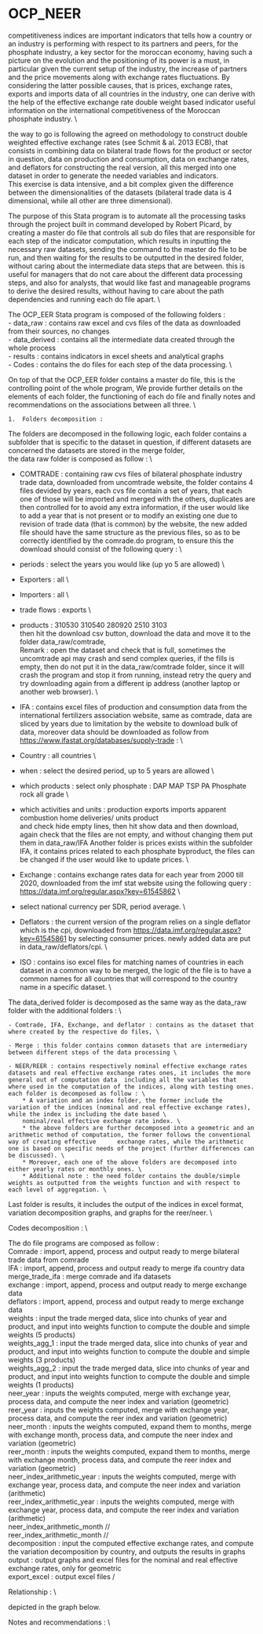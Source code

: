 # OCP_NEER

competitiveness indices are important indicators that tells how a country or an industry is performing with respect to its partners and peers, for the phosphate industry, a key sector for the moroccan economy, having such a picture on the evolution and the positioning of its power is a must, in particular given the current setup of the industry, the increase of partners and the price movements along with exchange rates fluctuations. 
By considering the latter possible causes, that is prices, exchange rates, exports and imports data of all countries in the industry, one can derive with the help of the effective exchange rate double weight based indicator useful information on the international competitiveness of the Moroccan phosphate industry. \

the way to go is following the agreed on methodology to construct double weighted effective exchange rates (see Schmit & al. 2013 ECB), that consists in combining data on bilateral trade flows for the product or sector in question, data on production and consumption, data on exchange rates, and deflators for constructing the real version, all this merged into one dataset in order to generate the needed variables and indicators. \
This exercise is data intensive, and a bit complex given the difference between the dimensionalities of the datasets (bilateral trade data is 4 dimensional, while all other are three dimensional).

The purpose of this Stata program is to automate all the processing tasks through the project built in command developed by Robert Picard, by creating a master do file that controls all sub do files that are responsible for each step of the indicator computation, which results in inputting the necessary raw datasets, sending the command to the master do file to be run, and then waiting for the results to be outputted in the desired folder, without caring about the intermediate data steps that are between. this is useful for managers that do not care about the different data processing steps, and also for analysts, that would like fast and manageable programs to derive the desired results, without having to care about the path dependencies and running each do file apart. \

The OCP_EER Stata program is composed of the following folders : \
	- data_raw : contains raw excel and cvs files of the data as downloaded from their sources, no changes \
	- data_derived : contains all the intermediate data created through the whole process \
	- results : contains indicators in excel sheets and analytical graphs \
	- Codes : contains the do files for each step of the data processing. \

On top of that the OCP_EER folder contains a master do file, this is the controlling point of the whole program, 
We provide further details on the elements of each folder, the functioning of each do file and finally notes and recommendations on the associations between all three. \

	1.	Folders decomposition : 

The folders are decomposed in the following logic, each folder contains a subfolder that is specific to the dataset in question, if different datasets are concerned the datasets are stored in the merge folder, \
the data raw folder is composed as follow : \
 - COMTRADE : containing raw cvs files of bilateral phosphate industry trade data, downloaded from uncomtrade website, the folder contains 4 files devided by years, each cvs file contain a set of years, that each one of those will be imported and merged with the others, duplicates are then controlled for to avoid any extra information, if the user would like to add a year that is not present or to modify an existing one due to revision  of trade data (that is common) by the website, the new added file should have the same structure as the previous files, so as to be correctly identified by the comrade.do program, to ensure this the download should consist of the following query : \
- periods : select the years you would like (up yo 5 are allowed) \
- Exporters : all \
- Importers : all \
- trade flows : exports \
- products : 310530 310540 280920 2510 3103 \
then hit the download csv button, download the data and move it to the folder data_raw/comtrade, \
Remark : open the dataset and check that is full, sometimes the uncomtrade api may crash and send complex queries, if the fills is empty, then do not put it in the data_raw/comtrade folder, since it will crash the program and stop it from running, instead retry the query and try downloading again from a different ip address (another laptop or another web browser). \

- IFA : contains excel files of production and consumption data from the international fertilizers association website, same as comtrade, data are sliced by years due to limitation by the website to download bulk of data, moreover data should be downloaded as follow from https://www.ifastat.org/databases/supply-trade : \
- Country : all countries \
- when : select the desired period, up to 5 years are allowed \
- which products : select only phosphate : DAP MAP TSP PA Phosphate rock all grade \
- which activities and units : production exports imports apparent combustion home deliveries/ units product \
	and check hide empty lines, then hit show data and then download, again check that the files are not empty, and without changing them put them in data_raw/IFA
Another folder is prices exists within the subfolder IFA, it contains prices related to each phosphate byproduct, the files can be changed if the user would like to update prices. \

- Exchange : contains exchange rates data for each year from 2000 till 2020, downloaded from the imf stat website using the following query : 
https://data.imf.org/regular.aspx?key=61545862 \
- select national currency per SDR, period average. \

- Deflators : the current version of the program relies on a single deflator which is the cpi, downloaded from https://data.imf.org/regular.aspx?key=61545861 by selecting consumer prices. newly added data are put in data_raw/deflators/cpi. \

- ISO : contains iso excel files for matching names of countries in each dataset in a common way to be merged, the logic of the file is to have a common names for all countries that will correspond to the country name in a specific dataset. \

The data_derived folder is decomposed as the same way as the data_raw folder with the additional folders : \

	- Comtrade, IFA, Exchange, and deflator : contains as the dataset that where created by the respective do files, \

	- Merge : this folder contains common datasets that are intermediary between different steps of the data processing \

	- NEER/REER : contains respectively nominal effective exchange rates datasets and real effective exchange rates ones, it includes the more general out of computation data 	including all the variables that where used in the computation of the indices, along with testing ones. each folder is decomposed as follow : \
		* A variation and an index folder, the former include the variation of the indices (nominal and real effective exchange rates), while the index is including the date based \
		nominal/real effective exchange rate index. \
		* the above folders are further decomposed into a geometric and an arithmetic method of computation, the former follows the conventional way of creating effective 		exchange rates, while the arithmetic one is based on specific needs of the project (further differences can be discussed). \ 
		* Moreover, each one of the above folders are decomposed into either yearly rates or monthly ones. \
		* Additional note : the need folder contains the double/simple weights as outputted from the weights function and with respect to each level of aggregation. \

Last folder is results, it includes the output of the indices in excel format, variation decomposition graphs, and graphs for the reer/neer. \

Codes decomposition : \

The do file programs are composed as follow : \
	Comrade : import, append, process and output ready to merge bilateral trade data from comrade \
	IFA : import, append, process and output ready to merge ifa country data \
	merge_trade_ifa : merge comrade and ifa datasets \
	exchange : import, append, process and output ready to merge exchange data \
	deflators : import, append, process and output ready to merge exchange data \
	weights : input the trade merged data, slice into chunks of year and product, and input into weights function to compute the double and simple weights (5 products) \
	weights_agg_1 : input the trade merged data, slice into chunks of year and product, and input into weights function to compute the double and simple weights (3 products) \
	weights_agg_2 : input the trade merged data, slice into chunks of year and product, and input into weights function to compute the double and simple weights (1 products) \
	neer_year : inputs the weights computed, merge with exchange year, process data, and compute the neer index and variation (geometric) \
	reer_year : inputs the weights computed, merge with exchange year, process data, and compute the reer index and variation (geometric) \
	neer_month : inputs the weights computed, expand them to months, merge with exchange month, process data, and compute the neer index and variation (geometric) \
	reer_month : inputs the weights computed, expand them to months, merge with exchange month, process data, and compute the reer index and variation (geometric) \
	neer_index_arithmetic_year : inputs the weights computed, merge with exchange year, process data, and compute the neer index and variation (arithmetic) \
	reer_index_arithmetic_year :  inputs the weights computed, merge with exchange year, process data, and compute the reer index and variation (arithmetic) \
	neer_index_arithmetic_month // \
	reer_index_arithmetic_month // \
	decomposition : input the computed effective exchange rates, and compute the variation decomposition by country, and outputs the results in graphs  \
	output : output graphs and excel files for the nominal and real effective exchange rates, only for geometric \
	export_excel : output excel files  /

Relationship : \

depicted in the graph below. 

Notes and recommendations : \


